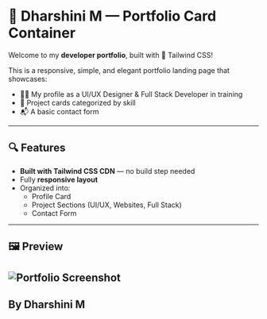 # 💼 Dharshini M — Portfolio Card Container

Welcome to my **developer portfolio**, built with 💨 Tailwind CSS!

This is a responsive, simple, and elegant portfolio landing page that showcases:
- 🧑‍🎨 My profile as a UI/UX Designer & Full Stack Developer in training
- 🧠 Project cards categorized by skill
- 📬 A basic contact form

---

## 🔍 Features

- **Built with Tailwind CSS CDN** — no build step needed
- Fully **responsive layout**
- Organized into:
  - Profile Card
  - Project Sections (UI/UX, Websites, Full Stack)
  - Contact Form

---

## 🖼️ Preview

![Portfolio Screenshot](.Preview.png)
---

## By Dharshini M
